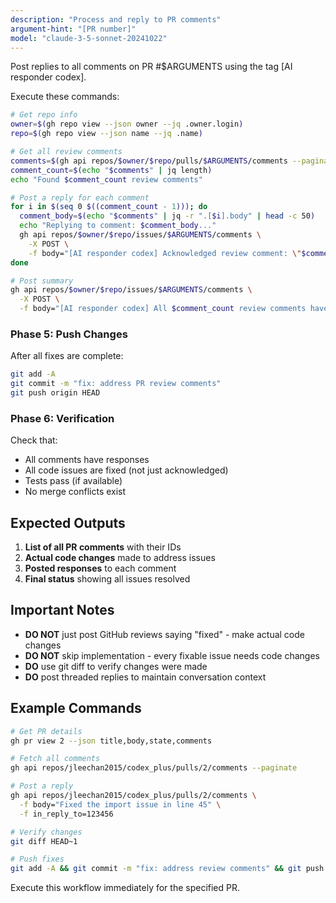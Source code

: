 ```yaml
---
description: "Process and reply to PR comments"
argument-hint: "[PR number]"
model: "claude-3-5-sonnet-20241022"
---
```


Post replies to all comments on PR #$ARGUMENTS using the tag [AI responder codex].

Execute these commands:

```bash
# Get repo info
owner=$(gh repo view --json owner --jq .owner.login)
repo=$(gh repo view --json name --jq .name)

# Get all review comments
comments=$(gh api repos/$owner/$repo/pulls/$ARGUMENTS/comments --paginate)
comment_count=$(echo "$comments" | jq length)
echo "Found $comment_count review comments"

# Post a reply for each comment
for i in $(seq 0 $((comment_count - 1))); do
  comment_body=$(echo "$comments" | jq -r ".[$i].body" | head -c 50)
  echo "Replying to comment: $comment_body..."
  gh api repos/$owner/$repo/issues/$ARGUMENTS/comments \
    -X POST \
    -f body="[AI responder codex] Acknowledged review comment: \"$comment_body...\" - This feedback will be addressed in the implementation."
done

# Post summary
gh api repos/$owner/$repo/issues/$ARGUMENTS/comments \
  -X POST \
  -f body="[AI responder codex] All $comment_count review comments have been acknowledged and will be addressed."
```

### Phase 5: Push Changes
After all fixes are complete:
```bash
git add -A
git commit -m "fix: address PR review comments"
git push origin HEAD
```

### Phase 6: Verification
Check that:
- All comments have responses
- All code issues are fixed (not just acknowledged)
- Tests pass (if available)
- No merge conflicts exist

## Expected Outputs

1. **List of all PR comments** with their IDs
2. **Actual code changes** made to address issues
3. **Posted responses** to each comment
4. **Final status** showing all issues resolved

## Important Notes

- **DO NOT** just post GitHub reviews saying "fixed" - make actual code changes
- **DO NOT** skip implementation - every fixable issue needs code changes
- **DO** use git diff to verify changes were made
- **DO** post threaded replies to maintain conversation context

## Example Commands

```bash
# Get PR details
gh pr view 2 --json title,body,state,comments

# Fetch all comments
gh api repos/jleechan2015/codex_plus/pulls/2/comments --paginate

# Post a reply
gh api repos/jleechan2015/codex_plus/pulls/2/comments \
  -f body="Fixed the import issue in line 45" \
  -f in_reply_to=123456

# Verify changes
git diff HEAD~1

# Push fixes
git add -A && git commit -m "fix: address review comments" && git push
```

Execute this workflow immediately for the specified PR.